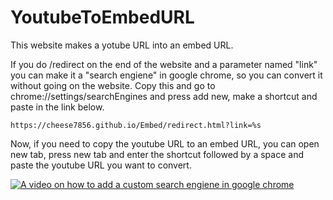# YoutubeToEmbedURL
This website makes a yotube URL into an embed URL.

If you do /redirect on the end of the website and a parameter named "link" you can make it a "search engiene" in google chrome, so you can convert it without going on the website. Copy this and go to chrome://settings/searchEngines and press add new, make a shortcut and paste in the link below. 

```
https://cheese7856.github.io/Embed/redirect.html?link=%s
```

Now, if you need to copy the youtube URL to an embed URL, you can open new tab, press new tab and enter the shortcut followed by a space and paste the youtube URL you want to convert.

[![A video on how to add a custom search engiene in google chrome](https://img.youtube.com/vi/WgTzn-CHHR4/0.jpg)](https://www.youtube.com/watch?v=WgTzn-CHHR4)
